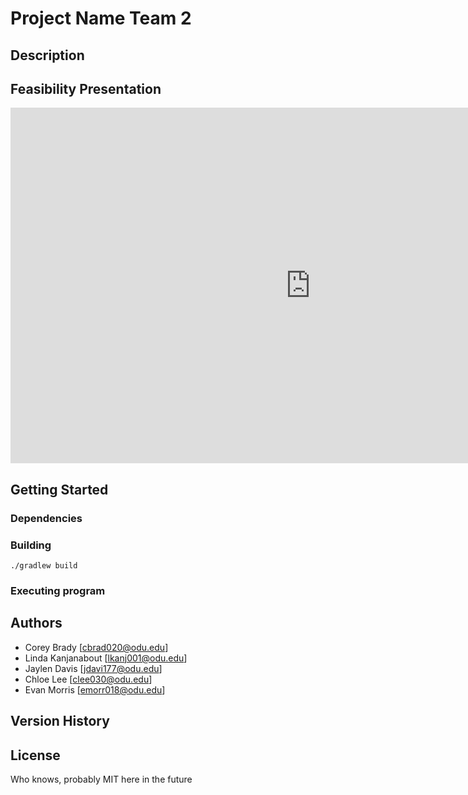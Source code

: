 # Project Name Team 2


## Description

## Feasibility Presentation

<iframe src="https://docs.google.com/presentation/d/e/2PACX-1vSUzKP_YQTF9A1PE2V3U93Hs58x7yRdsM36Nca5urHOIMuz61TwgfxJ6kRgNIkKqEBfmQxPETVxfTBd/embed?start=false&loop=false&delayms=3000" frameborder="0" width="960" height="569" allowfullscreen="true" mozallowfullscreen="true" webkitallowfullscreen="true"></iframe>

## Getting Started

### Dependencies


### Building

```
./gradlew build
```

### Executing program


## Authors

* Corey Brady [cbrad020@odu.edu]
* Linda Kanjanabout [lkanj001@odu.edu]
* Jaylen Davis [jdavi177@odu.edu]
* Chloe Lee [clee030@odu.edu] 
* Evan Morris [emorr018@odu.edu] 

## Version History


## License

Who knows, probably MIT here in the future

